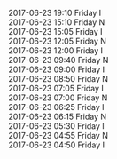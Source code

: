 2017-06-23 19:10 Friday  I  
2017-06-23 15:10 Friday  N  
2017-06-23 15:05 Friday  I  
2017-06-23 12:05 Friday  N  
2017-06-23 12:00 Friday  I  
2017-06-23 09:40 Friday  N  
2017-06-23 09:00 Friday  I  
2017-06-23 08:50 Friday  N  
2017-06-23 07:05 Friday  I  
2017-06-23 07:00 Friday  N  
2017-06-23 06:25 Friday  I  
2017-06-23 06:15 Friday  N  
2017-06-23 05:30 Friday  I  
2017-06-23 04:55 Friday  N  
2017-06-23 04:50 Friday  I  

